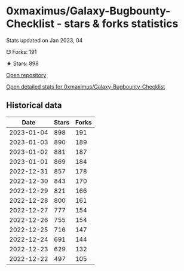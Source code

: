 # 0xmaximus/Galaxy-Bugbounty-Checklist - stars & forks statistics

Stats updated on Jan 2023, 04

☋ Forks: 191

★ Stars: 898

[Open repository](https://github.com/0xmaximus/Galaxy-Bugbounty-Checklist)

[Open detailed stats for 0xmaximus/Galaxy-Bugbounty-Checklist](https://reviewgithub.com/rep/0xmaximus/Galaxy-Bugbounty-Checklist)

## Historical data
| Date | Stars | Forks |
|------|-------|-------|
| 2023-01-04 | 898 | 191 | 
| 2023-01-03 | 890 | 189 | 
| 2023-01-02 | 881 | 187 | 
| 2023-01-01 | 869 | 184 | 
| 2022-12-31 | 857 | 178 | 
| 2022-12-30 | 843 | 170 | 
| 2022-12-29 | 821 | 166 | 
| 2022-12-28 | 800 | 161 | 
| 2022-12-27 | 777 | 154 | 
| 2022-12-26 | 755 | 154 | 
| 2022-12-25 | 716 | 147 | 
| 2022-12-24 | 691 | 144 | 
| 2022-12-23 | 629 | 132 | 
| 2022-12-22 | 497 | 105 | 

